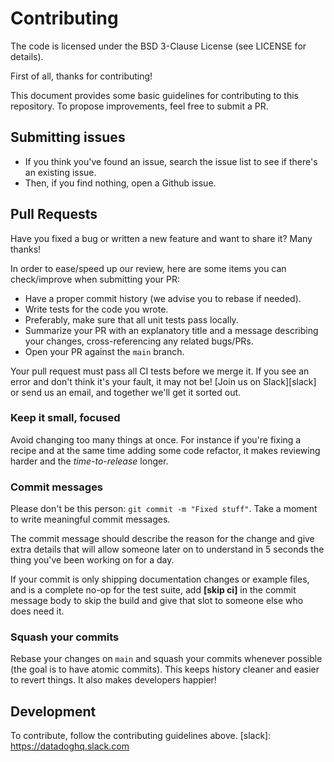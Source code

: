# Contributing

The code is licensed under the BSD 3-Clause License (see LICENSE for details).

First of all, thanks for contributing!

This document provides some basic guidelines for contributing to this repository. To propose improvements, feel free to submit a PR.

## Submitting issues

* If you think you've found an issue, search the issue list to see if there's an existing issue.
* Then, if you find nothing, open a Github issue.

## Pull Requests

Have you fixed a bug or written a new feature and want to share it? Many thanks!

In order to ease/speed up our review, here are some items you can check/improve when submitting your PR:
  * Have a proper commit history (we advise you to rebase if needed).
  * Write tests for the code you wrote.
  * Preferably, make sure that all unit tests pass locally.
  * Summarize your PR with an explanatory title and a message describing your changes, cross-referencing any related bugs/PRs.
  * Open your PR against the `main` branch.

Your pull request must pass all CI tests before we merge it. If you see an error and don't think it's your fault, it may not be! [Join us on Slack][slack] or send us an email, and together we'll get it sorted out.

### Keep it small, focused

Avoid changing too many things at once. For instance if you're fixing a recipe and at the same time adding some code refactor, it makes reviewing harder and the _time-to-release_ longer.

### Commit messages

Please don't be this person: `git commit -m "Fixed stuff"`. Take a moment to write meaningful commit messages.

The commit message should describe the reason for the change and give extra details that will allow someone later on to understand in 5 seconds the thing you've been working on for a day.

If your commit is only shipping documentation changes or example files, and is a complete no-op for the test suite, add **[skip ci]** in the commit message body to skip the build and give that slot to someone else who does need it.

### Squash your commits

Rebase your changes on `main` and squash your commits whenever possible (the goal is to have atomic commits). This keeps history cleaner and easier to revert things. It also makes developers happier!

## Development

To contribute, follow the contributing guidelines above.
[slack]: https://datadoghq.slack.com
